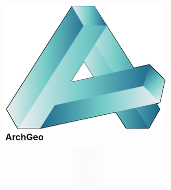 
# ![Alt text](https://raw.githubusercontent.com/wwmore/mkdocs-archgeo/docs/assets/AG.png?raw=true) ArchGeo

<p align="center">
  <a href="https://www.huiwang.me/mkdocs-archgeo/">
    <img src="https://raw.githubusercontent.com/wwmore/mkdocs-archgeo/master/.github/assets/gif.gif" width="80" alt="Documentation for ArchGeo">
  </a>
</p>

